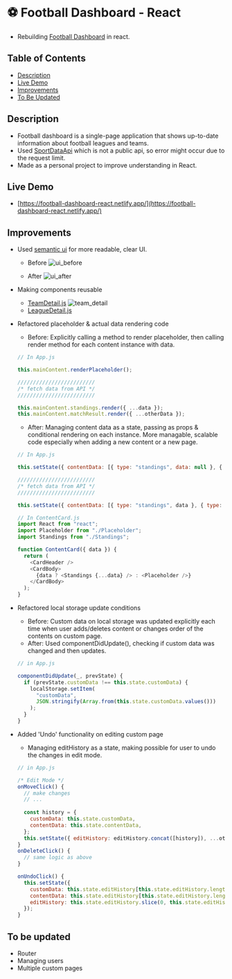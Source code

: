 # ⚽ Football Dashboard - React

- Rebuilding [Football Dashboard](https://github.com/sanginchun/football-dashboard) in react.

## Table of Contents
- [Description](https://github.com/sanginchun/football-dashboard-react#description)
- [Live Demo](https://github.com/sanginchun/football-dashboard-react#live-demo)
- [Improvements](https://github.com/sanginchun/football-dashboard-react#improvements)
- [To Be Updated](https://github.com/sanginchun/football-dashboard-react#to-be-updated)


## Description
- Football dashboard is a single-page application that shows up-to-date information about football leagues and teams.
- Used [SportDataApi](https://app.sportdataapi.com/) which is not a public api, so error might occur due to the request limit.
- Made as a personal project to improve understanding in React.


## Live Demo
- [https://football-dashboard-react.netlify.app/](https://football-dashboard-react.netlify.app/)


## Improvements
- Used [semantic ui](https://react.semantic-ui.com/) for more readable, clear UI.
  - Before
  ![ui_before](https://user-images.githubusercontent.com/31500012/113542135-97820d00-961e-11eb-96bf-0b6af8c27d3a.png)

  - After
  ![ui_after](https://user-images.githubusercontent.com/31500012/113541915-1e82b580-961e-11eb-9f8a-9444313b4362.png)

- Making components reusable
  - [TeamDetail.js](https://github.com/sanginchun/football-dashboard-react/blob/master/src/components/team-detail/TeamDetail.js)
  ![team_detail](https://user-images.githubusercontent.com/31500012/113542674-be8d0e80-961f-11eb-9449-2f2f20cb04b5.png)
  - [LeagueDetail.js](https://github.com/sanginchun/football-dashboard-react/blob/master/src/components/league-detail/LeagueDetail.js)
  
- Refactored placeholder & actual data rendering code
  - Before: Explicitly calling a method to render placeholder, then calling render method for each content instance with data.
  ```JavaScript
  // In App.js
  
  this.mainContent.renderPlaceholder();
  
  /////////////////////////
  /* fetch data from API */
  /////////////////////////
  
  this.mainContent.standings.render({ ...data });
  this.mainContent.matchResult.render({ ...otherData });
  ```
  
  - After: Managing content data as a state, passing as props & conditional rendering on each instance. More managable, scalable code especially when adding a new content or a new page.
  ```JavaScript
  // In App.js
  
  this.setState({ contentData: [{ type: "standings", data: null }, { type: "match", subType: "result", data: null }] });
  
  /////////////////////////
  /* fetch data from API */
  /////////////////////////
  
  this.setState({ contentData: [{ type: "standings", data }, { type: "match", subType: "result", data: otherData }] });
  ```
  ```JavaScript
  // In ContentCard.js
  import React from "react";
  import Placeholder from "./Placeholder";
  import Standings from "./Standings";
  
  function ContentCard({ data }) {
    return (
      <CardHeader />
      <CardBody>
        {data ? <Standings {...data} /> : <Placeholder />}
      </CardBody>
    );
  }
  ```

- Refactored local storage update conditions
  - Before: Custom data on local storage was updated explicitly each time when user adds/deletes content or changes order of the contents on custom page.
  - After: Used componentDidUpdate(), checking if custom data was changed and then updates.
  ```JavaScript
  // in App.js
  
  componentDidUpdate(_, prevState) {
    if (prevState.customData !== this.state.customData) {
      localStorage.setItem(
        "customData",
        JSON.stringify(Array.from(this.state.customData.values()))
      );
    }
  }
  ```

- Added 'Undo' functionality on editing custom page
  - Managing editHistory as a state, making possible for user to undo the changes in edit mode.
  ```JavaScript
  // in App.js
  
  /* Edit Mode */
  onMoveClick() {
    // make changes
    // ...
    
    const history = {
      customData: this.state.customData,
      contentData: this.state.contentData,
    };
    this.setState({ editHistory: editHistory.concat([history]), ...otherChanges });
  }
  onDeleteClick() {
    // same logic as above
  }
  
  onUndoClick() {
    this.setState({
      customData: this.state.editHistory[this.state.editHistory.length - 1].customData,
      contentData: this.state.editHistory[this.state.editHistory.length - 1].contentData,
      editHistory: this.state.editHistory.slice(0, this.state.editHistory.length - 1),
    });
  }
  ```


## To be updated
- Router
- Managing users
- Multiple custom pages
